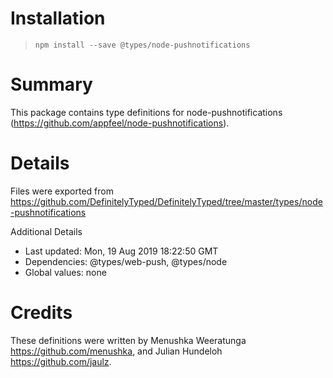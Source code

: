 # Installation
> `npm install --save @types/node-pushnotifications`

# Summary
This package contains type definitions for node-pushnotifications (https://github.com/appfeel/node-pushnotifications).

# Details
Files were exported from https://github.com/DefinitelyTyped/DefinitelyTyped/tree/master/types/node-pushnotifications

Additional Details
 * Last updated: Mon, 19 Aug 2019 18:22:50 GMT
 * Dependencies: @types/web-push, @types/node
 * Global values: none

# Credits
These definitions were written by Menushka Weeratunga <https://github.com/menushka>, and Julian Hundeloh <https://github.com/jaulz>.
